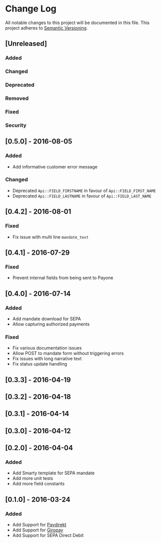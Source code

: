 # Change Log

All notable changes to this project will be documented in this file.
This project adheres to [Semantic Versioning](http://semver.org/).

## [Unreleased]

### Added

### Changed

### Deprecated

### Removed

### Fixed

### Security

## [0.5.0] - 2016-08-05

### Added

* Add informative customer error message

### Changed

* Deprecated `Api::FIELD_FIRSTNAME` in favour of `Api::FIELD_FIRST_NAME`
* Deprecated `Api::FIELD_LASTNAME` in favour of `Api::FIELD_LAST_NAME`

## [0.4.2] - 2016-08-01

### Fixed

* Fix issue with multi line `mandate_text`

## [0.4.1] - 2016-07-29

### Fixed

* Prevent internal fields from being sent to Payone

## [0.4.0] - 2016-07-14

### Added

* Add mandate download for SEPA
* Allow capturing authorized payments

### Fixed

* Fix various documentation issues
* Allow POST to mandate form without triggering errors
* Fix issues with long narrative text
* Fix status update handling

## [0.3.3] - 2016-04-19

## [0.3.2] - 2016-04-18

## [0.3.1] - 2016-04-14

## [0.3.0] - 2016-04-12

## [0.2.0] - 2016-04-04

### Added

* Add Smarty template for SEPA mandate
* Add more unit tests
* Add more field constants

## [0.1.0] - 2016-03-24

### Added

* Add Support for [Paydirekt](https://www.paydirekt.de/)
* Add Support for [Giropay](https://www.giropay.de/)
* Add Support for SEPA Direct Debit

